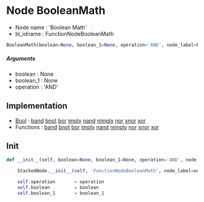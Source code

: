 # Node BooleanMath

- Node name : 'Boolean Math'
- bl_idname : FunctionNodeBooleanMath


``` python
BooleanMath(boolean=None, boolean_1=None, operation='AND', node_label=None, node_color=None)
```
##### Arguments

- boolean : None
- boolean_1 : None
- operation : 'AND'

## Implementation

- [Bool](/docs/GeoNodes/Bool.md) : [band](/docs/GeoNodes/Bool.md#band) [bnot](/docs/GeoNodes/Bool.md#bnot) [bor](/docs/GeoNodes/Bool.md#bor) [imply](/docs/GeoNodes/Bool.md#imply) [nand](/docs/GeoNodes/Bool.md#nand) [nimply](/docs/GeoNodes/Bool.md#nimply) [nor](/docs/GeoNodes/Bool.md#nor) [xnor](/docs/GeoNodes/Bool.md#xnor) [xor](/docs/GeoNodes/Bool.md#xor)
- Functions : [band](/docs/GeoNodes/index.md#band) [bnot](/docs/GeoNodes/index.md#bnot) [bor](/docs/GeoNodes/index.md#bor) [imply](/docs/GeoNodes/index.md#imply) [nand](/docs/GeoNodes/index.md#nand) [nimply](/docs/GeoNodes/index.md#nimply) [nor](/docs/GeoNodes/index.md#nor) [xnor](/docs/GeoNodes/index.md#xnor) [xor](/docs/GeoNodes/index.md#xor)

## Init

``` python
def __init__(self, boolean=None, boolean_1=None, operation='AND', node_label=None, node_color=None):

    StackedNode.__init__(self, 'FunctionNodeBooleanMath', node_label=node_label, node_color=node_color)

    self.operation       = operation
    self.boolean         = boolean
    self.boolean_1       = boolean_1
```
